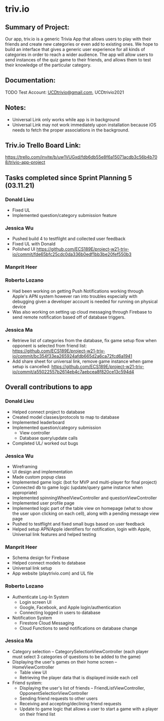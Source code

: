 
# triv.io

## Summary of Project: 
Our app, triv.io is a generic Trivia App that allows users to play with their friends and create new categories or even add to existing ones. We hope to build an interface that gives a generic user experience for all kinds of categories in order to reach a wider audience. The app will allow users to send instances of the quiz game to their friends, and allows them to test their knowledge of the particular category.

## Documentation:
TODO
Test Account: UCDtrivio@gmail.com, UCDtrivio2021

## Notes:
* Universal Link only works while app is in background
* Universal Link may not work immediately upon installation because iOS needs to fetch the proper associations in the background.

## Triv.io Trello Board Link: 
https://trello.com/invite/b/uw1VUGxd/fdb6db55e8f6a15071acdb3c56b4b708/trivio-app-project

## Tasks completed since Sprint Planning 5 (03.11.21)

### Donald Lieu 
* Fixed UL
* Implemented question/category submission feature

### Jessica Wu 
* Pushed build 4 to testfilght and collected user feedback
* Fixed UL with Donald
* Polished UI https://github.com/ECS189E/project-w21-triv-io/commit/fde65bfc25cdc0da336b0edf1bb3be20fef550b3

### Manprit Heer

### Roberto Lozano
* Had been working on getting Push Notifications working through Apple's APN system however ran into troubles especially with debugging given a developer account is needed for running on physical device
* Was also working on setting up cloud messaging through Firebase to send remote notification based off of database triggers.

### Jessica Ma 
* Retrieve list of categories from the database, fix game setup flow when opponent is selected from friend list: https://github.com/ECS189E/project-w21-triv-io/commit/bc354f33ea265924afdb665d2a6ca72fcd6a1941
* Add share sheet for universal link, remove game instance when game setup is cancelled: https://github.com/ECS189E/project-w21-triv-io/commit/a55022557b2614eb4c7aebcea8f820ce13c594d4

## Overall contributions to app

### Donald Lieu 
* Helped connect project to database
* Created model classes/protocols to map to database
* Implemented leaderboard
* Implemented question/category submission
	* View controller
	* Database query/update calls
* Completed UL/ worked out bugs

### Jessica Wu 
* Wireframing
* UI design and implementation
* Made custom popup class
* Implemented game logic (bot for MVP and multi-player for final project)
* Connected db to game logic (update/query game instance when appropriate)
* Implemented spinningWheelViewController and questionViewController
* Implemented user profile page
* Implemented logic part of the table view on homepage (what to show the user upon clicking on each cell), along with a pending message view page
* Pushed to testflight and fixed small bugs based on user feedback
* Helped setup APN/Apple identifiers for notification, login with Apple, Universal link features and helped testing

### Manprit Heer
* Schema design for Firebase
* Helped connect models to database
* Universal link setup
* App website (playtrivio.com) and UL file

### Roberto Lozano
* Authenticate Log-In System
   * Login screen UI
   * Google, Facebook, and Apple login/authentication
   * Connecting logged in users to database
* Notification System
   *  Firestore Cloud Messaging
   *  Cloud Functions to send notifications on database change

### Jessica Ma 
* Category selection – CategorySelectionViewController (each player must select 3 categories of questions to be added to the game)
* Displaying the user's games on their home screen – HomeViewController
    * Table view UI
    * Retrieving the player data that is displayed inside each cell
* Friend system:
    * Displaying the user's list of friends – FriendListViewController, OpponentSelectionViewController
    * Sending friend requests to other users
    * Receiving and accepting/declining friend requests
    * Update to game logic that allows a user to start a game with a player on their friend list
